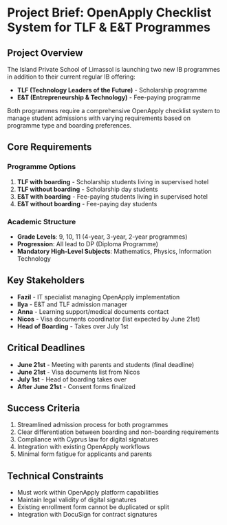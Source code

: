# Project Brief: OpenApply Checklist System for TLF & E&T Programmes

## Project Overview
The Island Private School of Limassol is launching two new IB programmes in addition to their current regular IB offering:
- **TLF (Technology Leaders of the Future)** - Scholarship programme
- **E&T (Entrepreneurship & Technology)** - Fee-paying programme

Both programmes require a comprehensive OpenApply checklist system to manage student admissions with varying requirements based on programme type and boarding preferences.

## Core Requirements

### Programme Options
1. **TLF with boarding** - Scholarship students living in supervised hotel
2. **TLF without boarding** - Scholarship day students  
3. **E&T with boarding** - Fee-paying students living in supervised hotel
4. **E&T without boarding** - Fee-paying day students

### Academic Structure
- **Grade Levels**: 9, 10, 11 (4-year, 3-year, 2-year programmes)
- **Progression**: All lead to DP (Diploma Programme)
- **Mandatory High-Level Subjects**: Mathematics, Physics, Information Technology

## Key Stakeholders
- **Fazil** - IT specialist managing OpenApply implementation
- **Ilya** - E&T and TLF admission manager
- **Anna** - Learning support/medical documents contact
- **Nicos** - Visa documents coordinator (list expected by June 21st)
- **Head of Boarding** - Takes over July 1st

## Critical Deadlines
- **June 21st** - Meeting with parents and students (final deadline)
- **June 21st** - Visa documents list from Nicos
- **July 1st** - Head of boarding takes over
- **After June 21st** - Consent forms finalized

## Success Criteria
1. Streamlined admission process for both programmes
2. Clear differentiation between boarding and non-boarding requirements
3. Compliance with Cyprus law for digital signatures
4. Integration with existing OpenApply workflows
5. Minimal form fatigue for applicants and parents

## Technical Constraints
- Must work within OpenApply platform capabilities
- Maintain legal validity of digital signatures
- Existing enrollment form cannot be duplicated or split
- Integration with DocuSign for contract signatures 